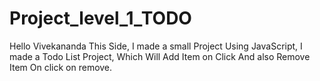 # Project_level_1_TODO
Hello Vivekananda This Side, I made a small Project Using JavaScript, I made a Todo List Project, Which Will Add Item on Click And also Remove Item On click on remove.
